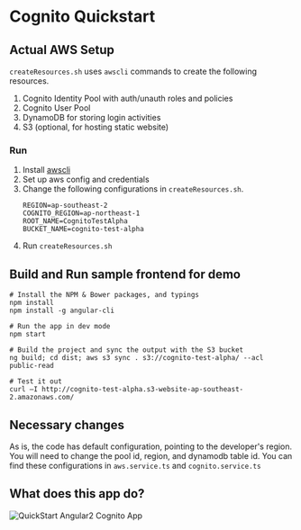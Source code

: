 # Cognito Quickstart

## Actual AWS Setup

`createResources.sh` uses `awscli` commands to create the following resources.

1. Cognito Identity Pool with auth/unauth roles and policies
2. Cognito User Pool
3. DynamoDB for storing login activities
4. S3 (optional, for hosting static website)

### Run

1. Install [awscli](http://docs.aws.amazon.com/cli/latest/userguide/installing.html)
2. Set up aws config and credentials 
3. Change the following configurations in `createResources.sh`.
    ~~~~
    REGION=ap-southeast-2
    COGNITO_REGION=ap-northeast-1
    ROOT_NAME=CognitoTestAlpha
    BUCKET_NAME=cognito-test-alpha
    ~~~~
4. Run `createResources.sh`

## Build and Run sample frontend for demo

```
# Install the NPM & Bower packages, and typings
npm install
npm install -g angular-cli
```
```
# Run the app in dev mode
npm start
```
```
# Build the project and sync the output with the S3 bucket
ng build; cd dist; aws s3 sync . s3://cognito-test-alpha/ --acl public-read
```
```
# Test it out
curl –I http://cognito-test-alpha.s3-website-ap-southeast-2.amazonaws.com/
```

## Necessary changes
As is, the code has default configuration, pointing to the developer's region. You 
will need to change the pool id, region, and dynamodb table id. You can find these
configurations in ```aws.service.ts``` and ```cognito.service.ts```

## What does this app do?
![QuickStart Angular2 Cognito App](/aws/cognito-quickstart-app-overview.png?raw=true)
